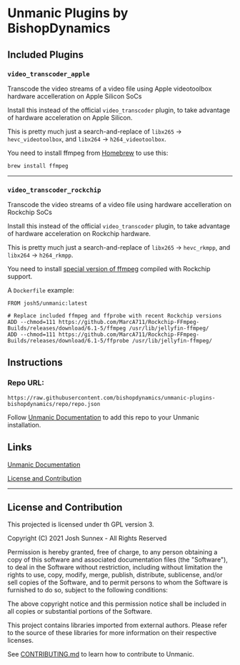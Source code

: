 # Unmanic Plugins by BishopDynamics

## Included Plugins

### `video_transcoder_apple`
Transcode the video streams of a video file using Apple videotoolbox hardware accelleration on Apple Silicon SoCs

Install this instead of the official `video_transcoder` plugin, to take advantage of hardware acceleration on Apple Silicon.

This is pretty much just a search-and-replace of `libx265` -> `hevc_videotoolbox`, and `libx264` -> `h264_videotoolbox`. 

You need to install ffmpeg from [Homebrew](https://brew.sh) to use this:
```bash
brew install ffmpeg
```

---
### `video_transcoder_rockchip`
Transcode the video streams of a video file using hardware accelleration on Rockchip SoCs

Install this instead of the official `video_transcoder` plugin, to take advantage of hardware acceleration on Rockchip hardware.

This is pretty much just a search-and-replace of `libx265` -> `hevc_rkmpp`, and `libx264` -> `h264_rkmpp`. 

You need to install [special version of ffmpeg](https://github.com/MarcA711/Rockchip-FFmpeg-Builds) compiled with Rockchip support.

A `Dockerfile` example:
```
FROM josh5/unmanic:latest

# Replace included ffmpeg and ffprobe with recent Rockchip versions
ADD --chmod=111 https://github.com/MarcA711/Rockchip-FFmpeg-Builds/releases/download/6.1-5/ffmpeg /usr/lib/jellyfin-ffmpeg/
ADD --chmod=111 https://github.com/MarcA711/Rockchip-FFmpeg-Builds/releases/download/6.1-5/ffprobe /usr/lib/jellyfin-ffmpeg/
```

## Instructions

### Repo URL:

```
https://raw.githubusercontent.com/bishopdynamics/unmanic-plugins-bishopdynamics/repo/repo.json
```


Follow [Unmanic Documentation](http://docs.unmanic.app/docs/plugins/adding_a_custom_plugin_repo/) 
to add this repo to your Unmanic installation.


## Links

[Unmanic Documentation](https://docs.unmanic.app/docs/)

[License and Contribution](#license-and-contribution)


---
## License and Contribution

This projected is licensed under th GPL version 3. 

Copyright (C) 2021 Josh Sunnex - All Rights Reserved

Permission is hereby granted, free of charge, to any person obtaining a copy
of this software and associated documentation files (the "Software"), to deal
in the Software without restriction, including without limitation the rights
to use, copy, modify, merge, publish, distribute, sublicense, and/or sell
copies of the Software, and to permit persons to whom the Software is
furnished to do so, subject to the following conditions:
 
The above copyright notice and this permission notice shall be included in all
copies or substantial portions of the Software.

This project contains libraries imported from external authors.
Please refer to the source of these libraries for more information on their respective licenses.

See [CONTRIBUTING.md](docs/CONTRIBUTING.md) to learn how to contribute to Unmanic.
